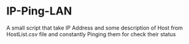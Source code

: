 # IP-Ping-LAN
A small script that take IP Address and some description of Host from HostList.csv file and constantly Pinging them for check their status
